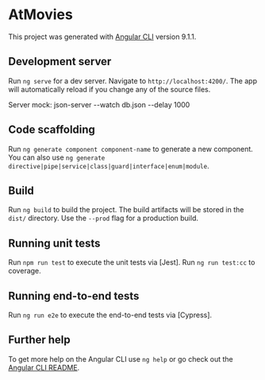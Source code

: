 # AtMovies

This project was generated with [Angular CLI](https://github.com/angular/angular-cli) version 9.1.1.

## Development server

Run `ng serve` for a dev server. Navigate to `http://localhost:4200/`. The app will automatically reload if you change any of the source files.

Server mock: 
json-server --watch db.json --delay 1000

## Code scaffolding

Run `ng generate component component-name` to generate a new component. You can also use `ng generate directive|pipe|service|class|guard|interface|enum|module`.

## Build

Run `ng build` to build the project. The build artifacts will be stored in the `dist/` directory. Use the `--prod` flag for a production build.

## Running unit tests

Run `npm run test` to execute the unit tests via [Jest].
Run `ng run test:cc` to coverage.

## Running end-to-end tests

Run `ng run e2e` to execute the end-to-end tests via [Cypress].

## Further help

To get more help on the Angular CLI use `ng help` or go check out the [Angular CLI README](https://github.com/angular/angular-cli/blob/master/README.md).
